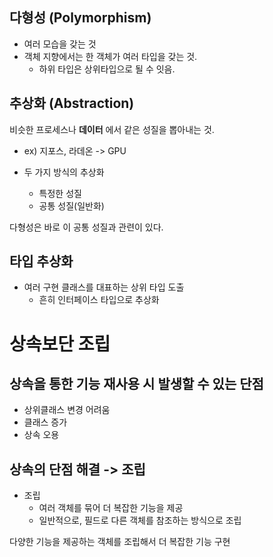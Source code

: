 ## 다형성 (Polymorphism)

- 여러 모습을 갖는 것
- 객체 지향에서는 한 객체가 여러 타입을 갖는 것.
  - 하위 타입은 상위타입으로 될 수 잇음.

## 추상화 (Abstraction)

비슷한 프로세스나 **데이터** 에서 같은 성질을 뽑아내는 것.
  - ex) 지포스, 라데온 -> GPU

  - 두 가지 방식의 추상화
    - 특정한 성질
    - 공통 성질(일반화)

다형성은 바로 이 공통 성질과 관련이 있다.


## 타입 추상화

- 여러 구현 클래스를 대표하는 상위 타입 도출
  - 흔히 인터페이스 타입으로 추상화


# 상속보단 조립

## 상속을 통한 기능 재사용 시 발생할 수 있는 단점

- 상위클래스 변경 어려움
- 클래스 증가
- 상속 오용

## 상속의 단점 해결 -> 조립

- 조립
  - 여러 객체를 묶어 더 복잡한 기능을 제공
  - 일반적으로, 필드로 다른 객체를 참조하는 방식으로 조립 

다양한 기능을 제공하는 객체를 조립해서 더 복잡한 기능 구현